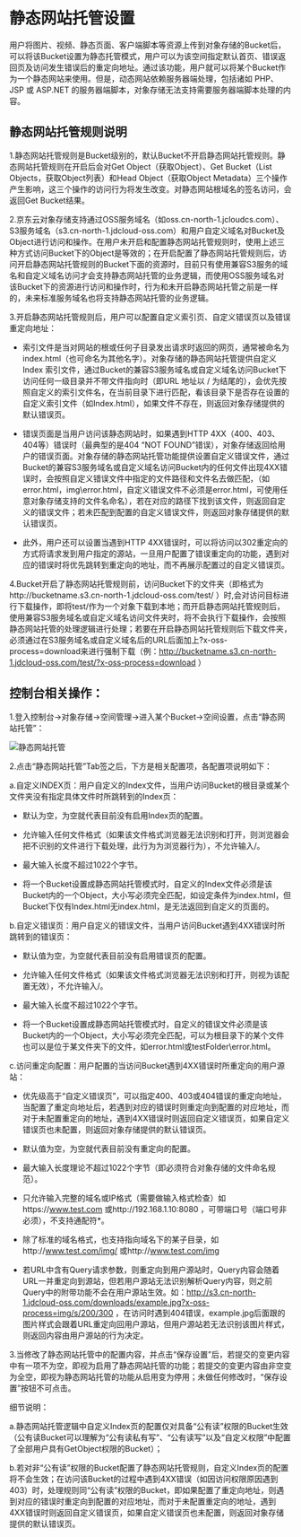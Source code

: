 # 静态网站托管设置

用户将图片、视频、静态页面、客户端脚本等资源上传到对象存储的Bucket后，可以将该Bucket设置为静态托管模式，用户可以为该空间指定默认首页、错误返回页及访问发生错误后的重定向地址。通过该功能，用户就可以将某个Bucket作为一个静态网站来使用。但是，动态网站依赖服务器端处理，包括诸如 PHP、JSP 或 ASP.NET 的服务器端脚本，对象存储无法支持需要服务器端脚本处理的内容。

## 静态网站托管规则说明

1.静态网站托管规则是Bucket级别的，默认Bucket不开启静态网站托管规则。静态网站托管规则在开启后会对Get Object（获取Object）、Get Bucket（List Objects，获取Object列表）和Head Object（获取Object Metadata）三个操作产生影响，这三个操作的访问行为将发生改变。对静态网站根域名的签名访问，会返回Get Bucket结果。

2.京东云对象存储支持通过OSS服务域名（如oss.cn-north-1.jcloudcs.com）、S3服务域名（s3.cn-north-1.jdcloud-oss.com）和用户自定义域名对Bucket及Object进行访问和操作。在用户未开启和配置静态网站托管规则时，使用上述三种方式访问Bucket下的Object是等效的；在开启配置了静态网站托管规则后，访问开启静态网站托管规则的Bucket下面的资源时，目前只有使用兼容S3服务的域名和自定义域名访问才会支持静态网站托管的业务逻辑，而使用OSS服务域名对该Bucket下的资源进行访问和操作时，行为和未开启静态网站托管之前是一样的，未来标准服务域名也将支持静态网站托管的业务逻辑。

3.开启静态网站托管规则后，用户可以配置自定义索引页、自定义错误页以及错误重定向地址：

* 索引文件是当对网站的根或任何子目录发出请求时返回的网页，通常被命名为 index.html（也可命名为其他名字）。对象存储的静态网站托管提供自定义Index 索引文件，通过Bucket的兼容S3服务域名或自定义域名访问Bucket下访问任何一级目录并不带文件指向时（即URL 地址以 / 为结尾的），会优先按照自定义的索引文件名，在当前目录下进行匹配，看该目录下是否存在设置的自定义索引文件（如Index.html），如果文件不存在，则返回对象存储提供的默认错误页。

* 错误页面是当用户访问该静态网站时，如果遇到HTTP 4XX（400、403、404等）错误时（最典型的是404 “NOT FOUND”错误），对象存储返回给用户的错误页面。对象存储的静态网站托管功能提供设置自定义错误文件，通过Bucket的兼容S3服务域名或自定义域名访问Bucket内的任何文件出现4XX错误时，会按照自定义错误文件中指定的文件路径和文件名去做匹配，（如error.html，img\error.html，自定义错误文件不必须是error.html，可使用任意对象存储支持的文件名命名），若在对应的路径下找到该文件，则返回自定义的错误文件；若未匹配到配置的自定义错误文件，则返回对象存储提供的默认错误页。

* 此外，用户还可以设置当遇到HTTP 4XX错误时，可以将访问以302重定向的方式将请求发到用户指定的源站，一旦用户配置了错误重定向的功能，遇到对应的错误时将优先跳转到重定向的地址，而不再展示配置过的自定义错误页。

4.Bucket开启了静态网站托管规则前，访问Bucket下的文件夹（即格式为http://bucketname.s3.cn-north-1.jdcloud-oss.com/test/ ）时,会对访问目标进行下载操作，即将test/作为一个对象下载到本地；而开启静态网站托管规则后，使用兼容S3服务域名或自定义域名访问文件夹时，将不会执行下载操作，会按照静态网站托管的处理逻辑进行处理；若要在开启静态网站托管规则后下载文件夹，必须通过在S3服务域名或自定义域名后的URL后面加上?x-oss-process=download来进行强制下载（例：http://bucketname.s3.cn-north-1.jdcloud-oss.com/test/?x-oss-process=download ）

## 控制台相关操作：

1.登入控制台->对象存储->空间管理->进入某个Bucket->空间设置，点击“静态网站托管”：

![静态网站托管](https://github.com/jdcloudcom/cn/blob/edit/image/Object-Storage-Service/OSS-040.png)

2.点击“静态网站托管”Tab签之后，下方是相关配置项，各配置项说明如下：

a.自定义INDEX页：用户自定义的Index文件，当用户访问Bucket的根目录或某个文件夹没有指定具体文件时所跳转到的Index页：

* 默认为空，为空就代表目前没有启用Index页的配置。

* 允许输入任何文件格式（如果该文件格式浏览器无法识别和打开，则浏览器会把不识别的文件进行下载处理，此行为为浏览器行为），不允许输入/。

* 最大输入长度不超过1022个字节。

* 将一个Bucket设置成静态网站托管模式时，自定义的Index文件必须是该Bucket内的一个Object，大小写必须完全匹配，如设定条件为index.html，但Bucket下仅有Index.html无index.html，是无法返回到自定义的页面的。

b.自定义错误页：用户自定义的错误文件，当用户访问Bucket遇到4XX错误时所跳转到的错误页：

* 默认值为空，为空就代表目前没有启用错误页的配置。

* 允许输入任何文件格式（如果该文件格式浏览器无法识别和打开，则视为该配置无效），不允许输入/。

* 最大输入长度不超过1022个字节。

* 将一个Bucket设置成静态网站托管模式时，自定义的错误文件必须是该Bucket内的一个Object，大小写必须完全匹配，可以为根目录下的某个文件也可以是位于某文件夹下的文件，如error.html或testFolder\error.html。

c.访问重定向配置：用户配置的当访问Bucket遇到4XX错误时所重定向的用户源站：

* 优先级高于“自定义错误页”，可以指定400、403或404错误的重定向地址，当配置了重定向地址后，若遇到对应的错误时则重定向到配置的对应地址，而对于未配置重定向的地址，遇到4XX错误时则返回自定义错误页，如果自定义错误页也未配置，则返回对象存储提供的默认错误页。

* 默认值为空，为空就代表目前没有重定向的配置。

* 最大输入长度理论不超过1022个字节（即必须符合对象存储的文件命名规范）。

* 只允许输入完整的域名或IP格式（需要做输入格式检查）如https://www.test.com 或http://192.168.1.10:8080 ，可带端口号（端口号非必须），不支持通配符*。

* 除了标准的域名格式，也支持指向域名下的某子目录，如http://www.test.com/img/ 或http://www.test.com/img

* 若URL中含有Query请求参数，则重定向到用户源站时，Query内容会随着URL一并重定向到源站，但若用户源站无法识别解析Query内容，则之前Query中的附带功能不会在用户源站生效。如：http://s3.cn-north-1.jdcloud-oss.com/downloads/example.jpg?x-oss-process=img/s/200/300 ，在访问时遇到404错误，example.jpg后面跟的图片样式会跟着URL重定向回用户源站，但用户源站若无法识别该图片样式，则返回内容由用户源站的行为决定。


3.当修改了静态网站托管中的配置内容，并点击“保存设置”后，若提交的变更内容中有一项不为空，即视为启用了静态网站托管的功能；若提交的变更内容由非空变为全空，即视为静态网站托管的功能从启用变为停用；未做任何修改时，“保存设置”按钮不可点击。

细节说明：

a.静态网站托管逻辑中自定义Index页的配置仅对具备“公有读”权限的Bucket生效（公有读Bucket可以理解为“公有读私有写”、“公有读写”以及“自定义权限”中配置了全部用户具有GetObject权限的Bucket）；

b.若对非“公有读”权限的Bucket配置了静态网站托管规则，自定义Index页的配置将不会生效；在访问该Bucket的过程中遇到4XX错误（如因访问权限原因遇到403）时，处理规则同“公有读”权限的Bucket，即如果配置了重定向地址，则遇到对应的错误时重定向到配置的对应地址，而对于未配置重定向的地址，遇到4XX错误时则返回自定义错误页，如果自定义错误页也未配置，则返回对象存储提供的默认错误页。
